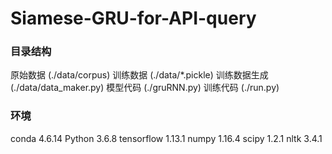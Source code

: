 # Siamese-GRU-for-API-query

### 目录结构
原始数据 (./data/corpus)
训练数据 (./data/*.pickle)
训练数据生成 (./data/data_maker.py)
模型代码 (./gruRNN.py)
训练代码 (./run.py)

### 环境
conda 4.6.14
Python 3.6.8
tensorflow 1.13.1
numpy 1.16.4
scipy 1.2.1
nltk 3.4.1
